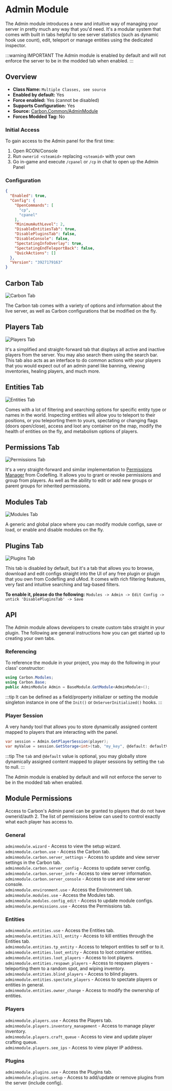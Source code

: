 # Admin Module

The Admin module introduces a new and intuitive way of managing your server in pretty much any way that you'd need. It's
a modular system that comes with built in tabs helpful to see server statistics (such as dynamic hook use count), edit,
teleport or manage entities using the dedicated inspector.

:::warning IMPORTANT
The Admin module is enabled by default and will not enforce the server to be in the modded tab when enabled.
:::

## Overview

- **Class Name:** `Multiple Classes, see source`
- **Enabled by default:** Yes
- **Force enabled:** Yes (cannot be disabled)
- **Supports Configuration:** Yes
- **Source:** [Carbon.Common/AdminModule](https://github.com/CarbonCommunity/Carbon.Common/tree/develop/src/Carbon/Modules/AdminModule)
- **Forces Modded Tag:** No

### Initial Access

To gain access to the Admin panel for the first time:

1. Open RCON/Console
2. Run `ownerid <steamid>` replacing `<steamid>` with your own
3. Go in-game and execute `/cpanel` or `/cp` in chat to open up the Admin Panel

### Configuration

```json
{
  "Enabled": true,
  "Config": {
    "OpenCommands": [
      "cp",
      "cpanel"
    ],
    "MinimumAuthLevel": 2,
    "DisableEntitiesTab": true,
    "DisablePluginsTab": false,
    "DisableConsole": false,
    "SpectatingInfoOverlay": true,
    "SpectatingEndTeleportBack": false,
    "QuickActions": []
  },
  "Version": "3927179163"
}
```

## Carbon Tab

![Carbon Tab](/misc/admin_a.webp)

The Carbon tab comes with a variety of options and information about the live server, as well as Carbon configurations
that be modified on the fly.

## Players Tab

![Players Tab](/misc/admin_b.webp)

It's a simplified and straight-forward tab that displays all active and inactive players from the server. You may also
search them using the search bar. This tab also acts as an interface to do common actions with your players that you
would expect out of an admin panel like banning, viewing inventories, healing players, and much more.

## Entities Tab

![Entities Tab](/misc/admin_c.webp)

Comes with a lot of filtering and searching options for specific entity type or names in the world. Inspecting entities
will allow you to teleport to their positions, or you teleporting them to yours, spectating or changing flags (doors
open/close), access and loot any container on the map, modify the health of entities on the fly, and metabolism options
of players.

## Permissions Tab

![Permissions Tab](/misc/admin_d.webp)

It's a very straight-forward and similar implementation
to [Permissions Manager](https://codefling.com/plugins/permissions-manager) from Codefling. It allows you to grant or
revoke permissions and group from players. As well as the ability to edit or add new groups or parent groups for
inherited permissions.

## Modules Tab

![Modules Tab](/misc/admin_e.webp)

A generic and global place where you can modify module configs, save or load, or enable and disable modules on the fly.

## Plugins Tab

![Plugins Tab](/misc/admin_f.webp)

This tab is disabled by default, but it's a tab that allows you to browse, download and edit configs straight into the
UI of any free plugin or plugin that you own from Codefling and uMod. It comes with rich filtering features, very fast
and intuitive searching and tag-based filters.

**To enable it, please do the following:**
`Modules -> Admin -> Edit Config -> untick 'DisablePluginsTab' -> Save`

## API

The Admin module allows developers to create custom tabs straight in your plugin. The following are general instructions
how you can get started up to creating your own tabs.

### Referencing

To reference the module in your project, you may do the following in your class' constructor:

```csharp
using Carbon.Modules;
using Carbon.Base;
public AdminModule Admin = BaseModule.GetModule<AdminModule>();
```

:::tip
It can be defined as a field/property initializer or setting the module singleton instance in one of the `Init()` or
`OnServerInitialized()` hooks.
:::

### Player Session

A very handy tool that allows you to store dynamically assigned content mapped to players that are interacting with the
panel.

```csharp
var session = Admin.GetPlayerSession(player);
var myValue = session.GetStorage<int>(tab, "my_key", @default: defaultValue);
```

:::tip
The `tab` and `@default` value is optional, you may globally store dynamically assigned content mapped to player
sessions by setting the `tab` to null.
:::

The Admin module is enabled by default and will not enforce the server to be in the modded tab when enabled.

## Module Permissions

Access to Carbon's Admin panel can be granted to players that do not have ownerid/auth 2. The list of permissions below
can used to control exactly what each player has access to.

### General

`adminmodule.wizard` - Access to view the setup wizard.  
`adminmodule.carbon.use` - Access the Carbon tab.  
`adminmodule.carbon.server_settings` - Access to update and view server settings in the Carbon tab.  
`adminmodule.carbon.server_config` - Access to update server config.  
`adminmodule.carbon.server_info` - Access to view server information.  
`adminmodule.carbon.server_console` - Access to use and view server console.  
`adminmodule.environment.use` - Access the Environment tab.  
`adminmodule.modules.use` - Access the Modules tab.  
`adminmodule.modules.config_edit` - Access to update module configs.  
`adminmodule.permissions.use` - Access the Permissions tab.

### Entities

`adminmodule.entities.use` - Access the Entities tab.  
`adminmodule.entities.kill_entity` - Access to kill entities through the Entities tab.  
`adminmodule.entities.tp_entity` - Access to teleport entities to self or to it.  
`adminmodule.entities.loot_entity` - Access to loot container entities.  
`adminmodule.entities.loot_players` - Access to loot players.  
`adminmodule.entities.respawn_players` - Access to respawn players - teleporting them to a random spot, and wiping
inventory.  
`adminmodule.entities.blind_players` - Access to blind players.  
`adminmodule.entities.spectate_players` - Access to spectate players or entities in general.  
`adminmodule.entities.owner_change` - Access to modify the ownership of entities.

### Players

`adminmodule.players.use` - Access the Players tab.  
`adminmodule.players.inventory_management` - Access to manage player inventory.  
`adminmodule.players.craft_queue` - Access to view and update player crafting queue.  
`adminmodule.players.see_ips` - Access to view player IP address.

### Plugins

`adminmodule.plugins.use` - Access the Plugins tab.  
`adminmodule.plugins.setup` - Access to add/update or remove plugins from the server (include config).  

